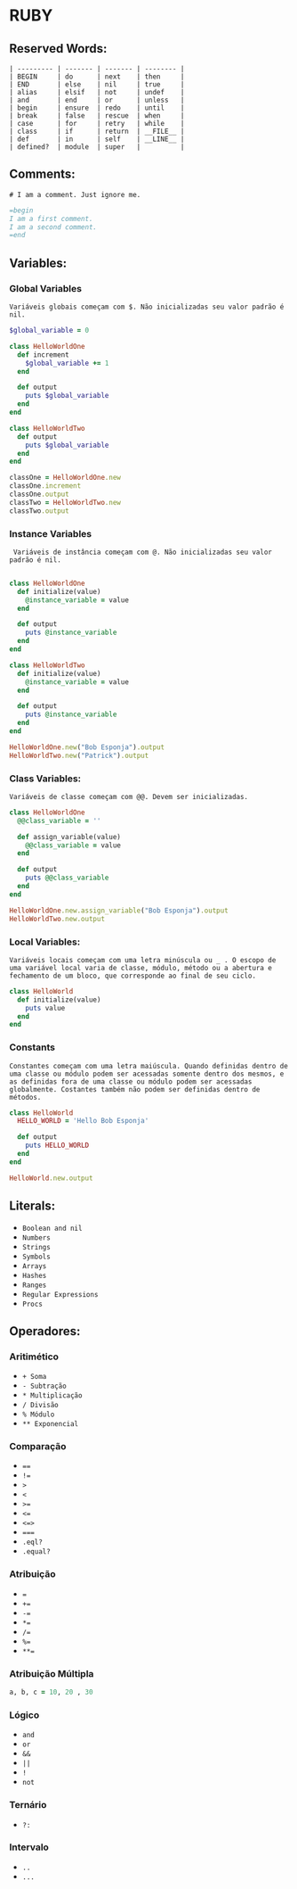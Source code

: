 RUBY
============================================

## Reserved Words:
```
| --------- | ------- | ------- | -------- |
| BEGIN     | do      | next    | then     |
| END       | else    | nil     | true     |
| alias     | elsif   | not     | undef    |
| and       | end     | or      | unless   |
| begin     | ensure  | redo    | until    |
| break     | false   | rescue  | when     |
| case      | for     | retry   | while    |
| class     | if      | return  | __FILE__ |
| def       | in      | self    | __LINE__ |
| defined?  | module  | super   |          |
```

## Comments:
`# I am a comment. Just ignore me.`

```ruby
=begin
I am a first comment.
I am a second comment.
=end
```

## Variables:

### Global Variables
`Variáveis globais começam com $. Não inicializadas seu valor padrão é nil.`
```ruby
$global_variable = 0

class HelloWorldOne
  def increment
    $global_variable += 1
  end

  def output
    puts $global_variable
  end
end

class HelloWorldTwo
  def output
    puts $global_variable
  end
end

classOne = HelloWorldOne.new
classOne.increment
classOne.output
classTwo = HelloWorldTwo.new
classTwo.output
```

### Instance Variables
` Variáveis de instância começam com @. Não inicializadas seu valor padrão é nil.`
```ruby

class HelloWorldOne
  def initialize(value)
    @instance_variable = value
  end

  def output
    puts @instance_variable
  end
end

class HelloWorldTwo
  def initialize(value)
    @instance_variable = value
  end

  def output
    puts @instance_variable
  end
end

HelloWorldOne.new("Bob Esponja").output
HelloWorldTwo.new("Patrick").output
```

### Class Variables:
`Variáveis de classe começam com @@. Devem ser inicializadas.`
```ruby
class HelloWorldOne
  @@class_variable = ''

  def assign_variable(value)
    @@class_variable = value
  end

  def output
    puts @@class_variable
  end
end

HelloWorldOne.new.assign_variable("Bob Esponja").output
HelloWorldTwo.new.output
```

### Local Variables:
`Variáveis locais começam com uma letra minúscula ou _ . O escopo de uma variável local varia de classe, módulo, método ou a abertura e fechamento de um bloco, que corresponde ao final de seu ciclo.`
```ruby
class HelloWorld
  def initialize(value)
    puts value
  end
end
```

### Constants
`Constantes começam com uma letra maiúscula. Quando definidas dentro de uma classe ou módulo podem ser acessadas somente dentro dos mesmos, e as definidas fora de uma classe ou módulo podem ser acessadas globalmente. Costantes também não podem ser definidas dentro de métodos.`
```ruby
class HelloWorld
  HELLO_WORLD = 'Hello Bob Esponja'

  def output
    puts HELLO_WORLD
  end
end

HelloWorld.new.output
```

## Literals:
* `Boolean and nil`
* `Numbers`
* `Strings`
* `Symbols`
* `Arrays`
* `Hashes`
* `Ranges`
* `Regular Expressions`
* `Procs`

## Operadores:

### Aritimético
* `+ Soma`
* `- Subtração`
* `* Multiplicação`
* `/ Divisão`
* `% Módulo`
* `** Exponencial`

### Comparação
* `==`
* `!=`
* `>`
* `<`
* `>=`
* `<=`
* `<=>`
* `===`
* `.eql?`
* `.equal?`

### Atribuição
* `=`
* `+=`
* `-=`
* `*=`
* `/=`
* `%=`
* `**=`

### Atribuição Múltipla
```ruby
a, b, c = 10, 20 , 30
```

### Lógico
* `and`
* `or`
* `&&`
* `||`
* `!`
* `not`

### Ternário
* `?:`

### Intervalo
* `..`
* `...`

